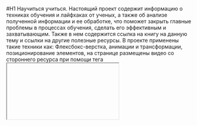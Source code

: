 #H1 Научиться учиться.
 Настоящий проект содержит информацию о техниках обучения и лайфхаках от ученых, а также об анализе полученной информации и ее обработке, что поможет закрыть главные проблемы в процессах обучения, сделать его эффективным и захватывающим. Также в нем содержится ссылка на книгу на данную тему и ссылки на другие полезные ресурсы.
В проекте применены такие техники как: Флексбокс-верстка, анимации и трансформации, позиционирование элементов, на странице размещены видео со стороннего ресурса при помощи тега <iframe>.
В планах добавить реальные ссылки на страницы с информацией о методе Фейнмана и покупке книги Салмана Хана.